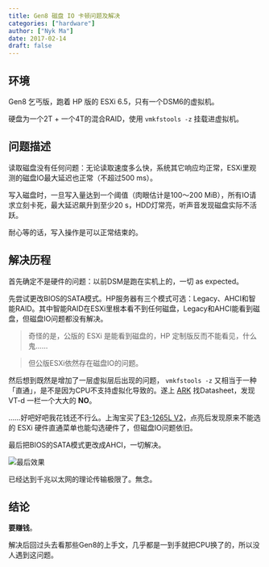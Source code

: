 ```yaml
---
title: Gen8 磁盘 IO 卡顿问题及解决
categories: ["hardware"]
author: ["Nyk Ma"]
date: 2017-02-14
draft: false
---
```


## 环境

Gen8 乞丐版，跑着 HP 版的 ESXi 6.5，只有一个DSM6的虚拟机。

硬盘为一个2T + 一个4T的混合RAID，使用 `vmkfstools -z` 挂载进虚拟机。

## 问题描述

读取磁盘没有任何问题：无论读取速度多么快，系统其它响应均正常，ESXi里观测的磁盘IO最大延迟也正常（不超过500 ms）。

写入磁盘时，一旦写入量达到一个阈值（肉眼估计是100～200 MiB），所有IO请求立刻卡死，最大延迟飙升到至少20 s，HDD灯常亮，听声音发现磁盘实际不活跃。

耐心等的话，写入操作是可以正常结束的。

## 解决历程

首先确定不是硬件的问题：以前DSM是跑在实机上的，一切 as expected。

先尝试更改BIOS的SATA模式。HP服务器有三个模式可选：Legacy、AHCI和智能RAID。其中智能RAID在ESXi里根本看不到任何磁盘，Legacy和AHCI能看到磁盘，但磁盘IO问题都没有解决。

> 奇怪的是，公版的 ESXi 是能看到磁盘的，HP 定制版反而不能看见，什么鬼……

> 但公版ESXi依然存在磁盘IO的问题。

然后想到既然是增加了一层虚拟层后出现的问题， `vmkfstools -z` 又相当于一种「直通」，是不是因为CPU不支持虚拟化导致的。遂上 [ARK](http://ark.intel.com/products/71074/Intel-Celeron-Processor-G1610T-2M-Cache-2_30-GHz?q=G1610T) 找Datasheet，发现 VT-d 一栏一个大大的 **NO**。

……好吧好吧我花钱还不行么。上淘宝买了[E3-1265L V2](http://ark.intel.com/products/65728/Intel-Xeon-Processor-E3-1265L-v2-8M-Cache-2_50-GHz)，点亮后发现原来不能选的 ESXi 硬件直通菜单也能勾选硬件了，但磁盘IO问题依旧。

最后把BIOS的SATA模式更改成AHCI，一切解决。

![最后效果](https://i.imgur.com/zZjsMVA.png)

已经达到千兆以太网的理论传输极限了。無念。


## 结论

**要赚钱**。

解决后回过头去看那些Gen8的上手文，几乎都是一到手就把CPU换了的，所以没人遇到这问题。
